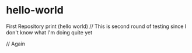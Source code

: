 # hello-world
First Repository
print (hello world)
// This is second round of testing since I don't know what I'm doing quite yet

// Again